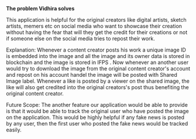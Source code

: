 **The problem Vidhira solves**

This application is helpful for the original creators like digital artists, sketch artists, memers etc on social media who want to showcase their creation without having the fear that will they get the credit for their creations or not if someone else on the social media tries to repost their work.

Explanation:
Whenever a content creator posts his work a unique image ID is embedded into the image and all the image and its owner data is stored in blockchain and the image is stored in IFPS . Now whenever an another user would try to download the image from the original content creator's account and repost on his account handel the image will be posted with Shared Image label. Whenever a like is posted by a viewer on the shared image, the like will also get credited into the original creators's post thus benefiting the original content creator.

Future Scope:
The another feature our application would be able to provide is that it would be able to track the original user who have posted the image on the application. This would be highly helpful if any fake news is posted by any user, then the first user who posted the fake news would be tracked easily.


